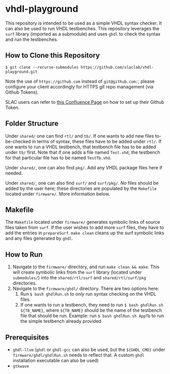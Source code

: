 # vhdl-playground
This repository is intended to be used as a simple VHDL syntax checker. It can also be used to run VHDL testbenches. This repository leverages the `surf` library (imported as a submodule) and uses `ghdl` to check the syntax and run the testbenches.

## How to Clone this Repository
```
$ git clone --recurse-submodules https://github.com/slaclab/vhdl-playground.git
```

Note the use of `https://github.com` instead of `git@github.com:`; please configure your client accordingly for HTTPS git repo management (via Github Tokens).

SLAC users can refer to [this Confluence Page](https://confluence.slac.stanford.edu/x/XYU8J) on how to set up their Github Token.

## Folder Structure
Under `shared/` one can find `rtl/` and `tb/`. If one wants to add new files to-be-checked in terms of syntax, these files have to be added under `rtl/`. If one wants to run a VHDL testbench, that testbench file has to be added under `tb/` first. Note that if one adds a file named `Test.vhd`, the testbench for that particular file has to be named `TestTb.vhd`.

Under `shared/`, one can also find `pkg/`. Add any VHDL package files here if needed.

Under `shared/`, one can also find `surf/` and `surf/pkg/`. *No* files should be added by the user here; these directories are populated by the `Makefile` located under `firmware/`. More information below.

## Makefile
The `Makefile` located under `firmware/` generates symbolic links of source files taken from `surf`. If the user wishes to add more `surf` files, they have to add the entries in `prepareSurf`. `make clean` cleans up the surf symbolic links and any files generated by `ghdl`.

## How to Run
1. Navigate to the `firmware/` directory, and run `make clean && make`. This will create symbolic links from the `surf` library (located under `submodules/`) into the `shared/rtl/surf` and `shared/rtl/surf/pkg` directories.
2. Navigate to the `firmware/ghdl/` directory. There are two options here:
    1.  Run `$ bash ghdlRun.sh` to *only* run syntax checking on the VHDL files.
    2. If one wants to run a testbench, they need to run `$ bash ghdlRun.sh ${TB_NAME}`, where `${TB_NAME}` should be the name of the testbench file that should be run. Example: run `$ bash ghdlRun.sh AppTb` to run the simple testbench already provided

## Prerequisites
* `ghdl-llvm` (`ghdl` or `ghdl-gcc` can also be used, but the `${GHDL_CMD}` under `firmware/ghdl/ghdlRun.sh` needs to reflect that. A custom `ghdl` installation executable can also be used)
* `gtkwave`